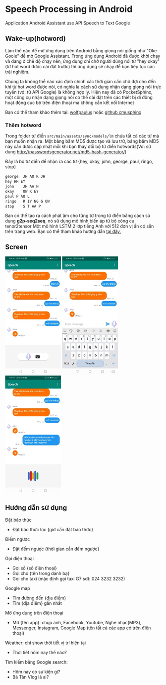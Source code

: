 # Speech Processing in Android 

Application Android Assistant use API Speech to Text Google


## Wake-up(hotword)

Làm thế nào để mở ứng dụng trên Android bằng giọng nói giống như "Oke Goole" để mở Google Assistant. Trong ứng dụng Android đã được khởi chạy và đang ở chế độ chạy nền, ứng dụng chỉ chờ người dùng nói từ "hey okay"(từ hot word được cài đặt trước) thì ứng dụng sẽ chạy để bạn tiếp tục các trải nghiệm.

Chúng ta không thể nào xác định chính xác thời gian cần chờ đợi cho đến khi từ hot word được nói, có nghĩa là cách sử dụng nhận dạng giọng nói trực tuyến (vd: từ API Google) là không hợp lý. Hiện nay đã có PocketSphinx, một công cụ nhận dạng giọng nói có thể cài đặt trên các thiết bị di động hoạt động cục bộ trên điện thoại mà không cần kết nối Internet

Bạn có thể tham khảo thêm tại: [wolfpaulus](https://wolfpaulus.com/mac/custom-wakeup-words-for-an-android-app/) hoặc [github cmusphinx](https://github.com/cmusphinx/pocketsphinx-android-demo)

### Thêm hotword
Trong folder từ điển `src/main/assets/sync/models/lm` chứa tất cả các từ mà bạn muốn nhận ra. Một bảng băm MD5 được tạo và lưu trữ, bảng băm MD5 này cần được cập nhật mỗi khi bạn thay đổi bộ từ điển hotwords(Vd: sử dụng http://passwordsgenerator.net/md5-hash-generator/)

Đây là bộ từ điển để nhận ra các từ {hey, okay, john, george, paul, ringo, stop}

```
george  JH AO R JH
hey HH EY
john    JH AA N
okay	OW K EY
paul P AO L
ringo   R IY NG G OW
stop	S T AA P
```

Bạn có thể tạo ra cách phát âm cho từng từ trong từ điển bằng cách sử dụng **g2p-seq2seq**, nó sử dụng mô hình biến áp từ bộ công cụ tenor2tensor Một mô hình LSTM 2 lớp tiếng Anh với 512 đơn vị ẩn có sẵn trên trang web. Bạn có thể tham khảo hướng dẫn [tại đây.](https://cmusphinx.github.io/wiki/tutorialdict/#using-g2p-seq2seq-to-extend-the-dictionary)
## Screen 
![main screen](assets/image1.jpg)
![main screen](assets/image2.jpg)
![main screen](assets/image3.jpg)

## Hướng dẫn sử dụng

Đặt báo thức

* Đặt báo thức lúc {giờ cần đặt báo thức}

Điếm ngược

* Đặt đếm ngược {thời gian cần đếm ngược}

Gọi điện thoại

* Gọi số {số điện thoại}
* Gọi cho {tên trong danh bạ}
* Gọi cho taxi (mặc định gọi taxi G7 sdt: 024 3232 3232)

Google map

* Tìm đường đến {địa điểm}
* Tìm {địa điểm} gần nhất

Mở ứng dụng trên điện thoại 

* Mở {tên app}: chụp ảnh, Facebook, Youtube, Nghe nhạc(MP3), Messenger, Instagram, Google Map (tên tất cả các app có trên điện thoại)

Weather: chỉ show thời tiết vị trí hiện tại
    
* Thời tiết hôm nay thế nào?

Tìm kiếm bằng Google search:
* Hôm nay có sự kiện gì?
* Bà Tân Vlog là ai?

